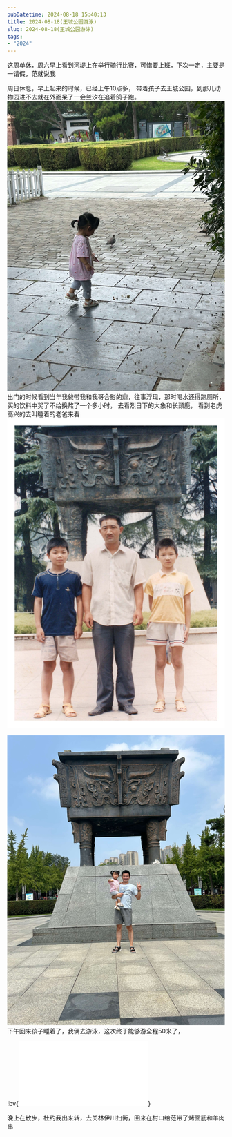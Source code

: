 ```yaml
---
pubDatetime: 2024-08-18 15:40:13
title: 2024-08-18(王城公园游泳)
slug: 2024-08-18(王城公园游泳)
tags:
- "2024"
---
```


这周单休，周六早上看到河堤上在举行骑行比赛，可惜要上班，下次一定，主要是一请假，范就说我  
  
周日休息，早上起来的时候，已经上午10点多， 带着孩子去王城公园，到那儿动物园进不去就在外面呆了一会兰汐在追着鸽子跑。  
![image](../../../../public/img/2024/2024-08-18-03d3eee7-608b-4cc3-bcad-d5bf312b52ee.jpg)  
出门的时候看到当年我爸带我和我哥合影的鼎，往事浮现，那时喝水还得跑厕所，买的饮料中奖了不给换熬了一个多小时， 去看烈日下的大象和长颈鹿， 看到老虎高兴的去叫睡着的老爸来看  
![image](../../../../public/img/2024/2024-08-18-26e0bb40-9369-4f42-9797-41d898820b9d.jpg)  
  
![image](../../../../public/img/2024/2024-08-18-dec1c78e-bc72-48fb-bf35-9ab6a0122687.jpg)  
下午回来孩子睡着了，我俩去游泳，这次终于能够游全程50米了， 

!bv{<iframe src="//player.bilibili.com/player.html?isOutside=true&aid=112987620835974&bvid=BV1epp1eNEf6&cid=500001654572330&p=1&autoplay=0" scrolling="no" border="0" frameborder="no" framespacing="0" allowfullscreen="true"></iframe>}  
  
  
晚上在散步，杜约我出来转，去关林伊川扫街，回来在村口给范带了烤面筋和羊肉串